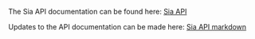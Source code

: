 The Sia API documentation can be found here:
[Sia API](https://sia.tech/docs/ "Sia API")

Updates to the API documentation can be made here:
[Sia API markdown](./index.html.md "Sia API markdown")
